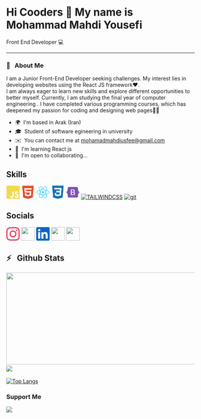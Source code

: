 
Hi Cooders 👋 My name is **Mohammad Mahdi Yousefi**
======

Front End Developer 💻

---
 <h3>💫 &nbsp; About Me</h3>

I am a Junior Front-End Developer seeking challenges. My interest lies in developing
websites using the React JS framework❤️. <br>I am
always eager to learn new skills and explore different opportunities to better myself. Currently, I am studying the final year of computer engineering . I have completed various programming courses, which has deepened my passion for coding
and designing web pages👨‍💻

- 🌍  I'm based in Arak (Iran)
- 🎓  Student of software egineering in university
- ✉️  You can contact me at [mohamadmahdiusfee@gmail.com](mailto:mohamadmahdiusfee@gmail.com)
- 🌱  I'm learning React js 
- 🤝  I'm open to collaborating... 


## Skills

<p align="left">
    <a href="https://developer.mozilla.org/en-US/docs/Web/JavaScript" target="_blank" rel="noreferrer"><img src="https://raw.githubusercontent.com/sabzlearn-ir/sabzlearn-ir/4d2a781931f79c747a132c28eae4ebfbb8eaa7d7/javascript-colored.svg" width="36" height="36" alt="Javascript" /></a>
    <a href="https://developer.mozilla.org/en-US/docs/Glossary/HTML5" target="_blank" rel="noreferrer"><img src="https://raw.githubusercontent.com/sabzlearn-ir/sabzlearn-ir/4d2a781931f79c747a132c28eae4ebfbb8eaa7d7/html5-colored.svg" width="36" height="36" alt="HTML5" /></a>
    <a href="https://reactjs.org/" target="_blank" rel="noreferrer"><img src="https://raw.githubusercontent.com/sabzlearn-ir/sabzlearn-ir/4d2a781931f79c747a132c28eae4ebfbb8eaa7d7/react-colored.svg" width="36" height="36" alt="React" /></a>
</a>
    <a href="https://www.w3.org/TR/CSS/#css" target="_blank" rel="noreferrer"><img src="https://raw.githubusercontent.com/sabzlearn-ir/sabzlearn-ir/4d2a781931f79c747a132c28eae4ebfbb8eaa7d7/css3-colored.svg" width="36" height="36" alt="CSS3" /></a>
    <a href="https://getbootstrap.com/" target="_blank" rel="noreferrer"><img src="https://raw.githubusercontent.com/sabzlearn-ir/sabzlearn-ir/4d2a781931f79c747a132c28eae4ebfbb8eaa7d7/bootstrap-colored.svg" width="36" height="36" alt="Bootstrap" /></a>
    <a href="https://tailwindcss.com/" target="_blank" rel="noreferrer"><img src="https://github.com/Mommad-usfee/Mommad-usfee/blob/main/icons8-tailwindcss-36.png?raw=true" width="36" height="36" alt="TAILWINDCSS" /></a>
    <a href="https://git-scm.com/" target="_blank" rel="noreferrer"><img src="https://github.com/Mommad-usfee/Mommad-usfee/blob/main/icons8-git-36.png?raw=true" width="36" height="36" alt="git" /></a>
 </a>
</a>
  
</p>

## Socials

<p align="left">
    <a href="" target="_blank" rel="noreferrer"><img src="https://raw.githubusercontent.com/sabzlearn-ir/sabzlearn-ir/326df429fa60b323e697a023715766629ad4047d/instagram.svg" width="36" height="36" /></a>
    <a href="https://github.com/Mommad-usfee" target="_blank" rel="noreferrer"><img src="https://github.com/Mommad-usfee/Mommad-usfee/blob/main/icons8-github-36.png?raw=true" width="36" height="36" /></a>
    <a href="https://www.linkedin.com/in/mohammad-mahdi-yousefi-b06b35231/" target="_blank" rel="noreferrer"><img src="https://raw.githubusercontent.com/sabzlearn-ir/sabzlearn-ir/326df429fa60b323e697a023715766629ad4047d/linkedin.svg" width="36" height="36" /></a>
    <a href="https://t.me/Mommadyousefi" target="_blank" rel="noreferrer"><img src="https://github.com/Mommad-usfee/Mommad-usfee/blob/main/icons8-telegram-36.png?raw=true" width="36" height="36" /></a>
    <a href="https://codepen.io/Mohamadmahdi-Usfee" target="_blank" rel="noreferrer"><img src="https://github.com/Mommad-usfee/Mommad-usfee/blob/main/icons8-codepen-an-online-community-for-testing-and-showcasing-code-snippets.-36.png?raw=true" width="36" height="36" /></a>
</p>


<h2>⚡️ &nbsp; Github Stats</h2>

<a href="https://github.com/sabzlearn-ir">
  <img src="https://github-readme-stats.vercel.app/api?username=Mommad-usfee&show_icons=true&theme=radical" height="245px" width='550px' 
 />
  <img src="https://github-readme-stats.vercel.app/api/top-langs/?username=Mommad-usfee" />
 
 ![Top Langs](https://github-readme-stats.vercel.app/api/top-langs/?username=Mommad-usfee&hide_progress=true)
</a>


### Support Me

<a href="#">
    <img src="https://cdn.buymeacoffee.com/buttons/v2/default-yellow.png" width="200" />
</a>















